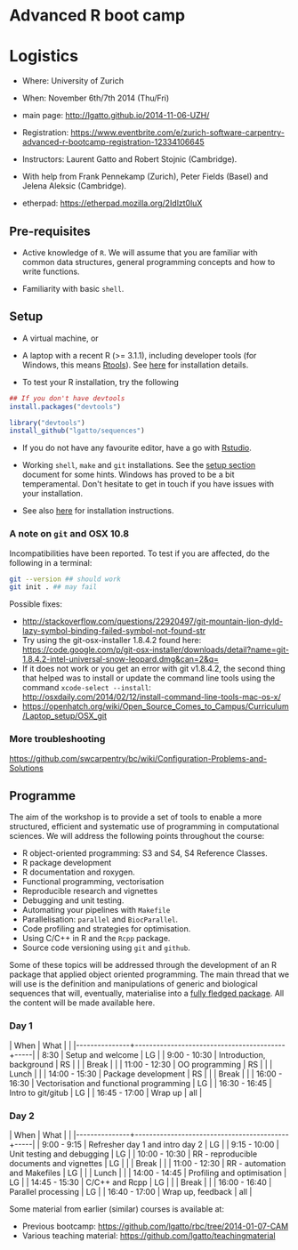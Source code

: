 Advanced R boot camp
=====

# Logistics

- Where: University of Zurich
- When: November 6th/7th 2014 (Thu/Fri)
- main page: http://lgatto.github.io/2014-11-06-UZH/
- Registration: https://www.eventbrite.com/e/zurich-software-carpentry-advanced-r-bootcamp-registration-12334106645

- Instructors: Laurent Gatto and Robert Stojnic (Cambridge).
- With help from Frank Pennekamp (Zurich), Peter Fields (Basel) and
  Jelena Aleksic (Cambridge).

- etherpad: https://etherpad.mozilla.org/2Idlzt0luX

## Pre-requisites

- Active knowledge of `R`. We will assume that you are familiar with
  common data structures, general programming concepts and how to
  write functions.

- Familiarity with basic `shell`. 


## Setup

- A virtual machine, or 

- A laptop with a recent R (>= 3.1.1), including developer tools (for
  Windows, this means
  [Rtools](http://cran.r-project.org/bin/windows/Rtools/)). See
  [here](https://github.com/lgatto/TeachingMaterial/wiki) for
  installation details.

- To test your R installation, try the following

```r
## If you don't have devtools
install.packages("devtools")

library("devtools")
install_github("lgatto/sequences")
```

- If you do not have any favourite editor, have a go with
  [Rstudio](http://www.rstudio.com/products/rstudio/).

- Working `shell`, `make` and `git` installations. See the
  [setup section](http://sje30.github.io/2014-01-07-cam/) document for
  some hints. Windows has proved to be a bit temperamental. Don't
  hesitate to get in touch if you have issues with your installation.

- See also [here](http://lgatto.github.io/2014-11-06-UZH/) for
  installation instructions.

### A note on `git` and OSX 10.8

Incompatibilities have been reported. To test if you are affected, do
the following in a terminal:

```sh
git --version ## should work
git init . ## may fail
```

Possible fixes:

- http://stackoverflow.com/questions/22920497/git-mountain-lion-dyld-lazy-symbol-binding-failed-symbol-not-found-str
- Try using the git-osx-installer 1.8.4.2 found here:
https://code.google.com/p/git-osx-installer/downloads/detail?name=git-1.8.4.2-intel-universal-snow-leopard.dmg&can=2&q=
- If it does not work or you get an error with git v1.8.4.2, the
second thing that helped was to install or update the command line
tools using the command `xcode-select --install`:
http://osxdaily.com/2014/02/12/install-command-line-tools-mac-os-x/
- https://openhatch.org/wiki/Open_Source_Comes_to_Campus/Curriculum/Laptop_setup/OSX_git

### More troubleshooting

https://github.com/swcarpentry/bc/wiki/Configuration-Problems-and-Solutions

## Programme

The aim of the workshop is to provide a set of tools to enable a more
structured, efficient and systematic use of programming in
computational sciences. We will address the following points
throughout the course:

- R object-oriented programming: S3 and S4, S4 Reference Classes.
- R package development
- R documentation and roxygen.
- Functional programming, vectorisation
- Reproducible research and vignettes
- Debugging and unit testing. 
- Automating your pipelines with `Makefile`
- Parallelisation: `parallel` and `BiocParallel`.
- Code profiling and strategies for optimisation.
- Using C/C++ in R and the `Rcpp` package.
- Source code versioning using `git` and `github`.

Some of these topics will be addressed through the development of an R
package that applied object oriented programming. The main thread that
we will use is the definition and manipulations of generic and
biological sequences that will, eventually, materialise into a
[fully fledged package](http://cran.r-project.org/web/packages/sequences/). All
the content will be made available here.

### Day 1

| When          | What                                     |     |
|---------------+------------------------------------------+-----|
| 8:30          | Setup and welcome                        | LG  |
| 9:00 - 10:30  | Introduction, background                 | RS  |
|               | Break                                    |     |
| 11:00 - 12:30 | OO programming                           | RS  |
|               | Lunch                                    |     |
| 14:00 - 15:30 | Package development                      | RS  |
|               | Break                                    |     |
| 16:00 - 16:30 | Vectorisation and functional programming | LG  |
| 16:30 - 16:45 | Intro to git/gitub                       | LG  |
| 16:45 - 17:00 | Wrap up                                  | all |

### Day 2

| When          | What                                      |     |
|---------------+-------------------------------------------+-----|
| 9:00 - 9:15   | Refresher day 1 and intro day 2           | LG  |
| 9:15 - 10:00  | Unit testing and debugging                | LG  |
| 10:00 - 10:30 | RR - reproducible documents and vignettes | LG  |
|               | Break                                     |     |
| 11:00 - 12:30 | RR - automation and Makefiles             | LG  |
|               | Lunch                                     |     |
| 14:00 - 14:45 | Profiling and optimisation                | LG  |
| 14:45 - 15:30 | C/C++ and Rcpp                            | LG  |
|               | Break                                     |     |
| 16:00 - 16:40 | Parallel processing                       | LG  |
| 16:40 - 17:00 | Wrap up, feedback                         | all |


Some material from earlier (similar) courses is available at:
- Previous bootcamp: https://github.com/lgatto/rbc/tree/2014-01-07-CAM
- Various teaching material: https://github.com/lgatto/teachingmaterial

<!--

Comments:

- prepare concept maps

-->
